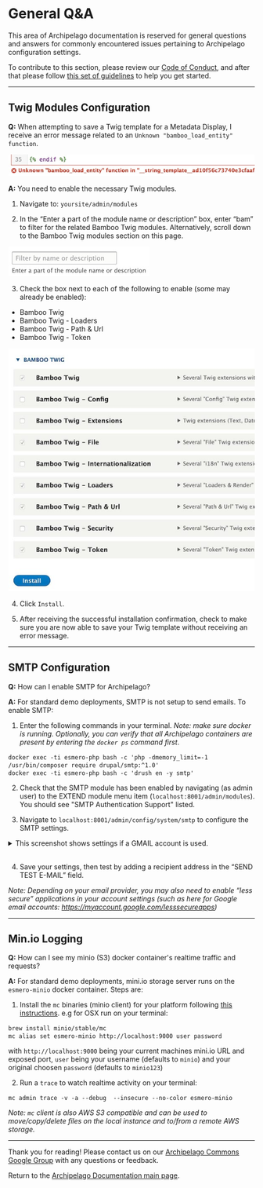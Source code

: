 # General Q&A

This area of Archipelago documentation is reserved for general questions and answers for commonly encountered issues pertaining to Archipelago configuration settings.

To contribute to this section, please review our [Code of Conduct](CODE_OF_CONDUCT.md), and after that please follow [this set of guidelines](docs/giveortake.md) to help you get started.

---

## Twig Modules Configuration
**Q:** When attempting to save a Twig template for a Metadata Display, I receive an error message related to an `Unknown "bamboo_load_entity" function`.

![BambooTwigError](../imgs/generalqa/BambooTwigError.jpg)

**A:** You need to enable the necessary Twig modules.

1. Navigate to: `yoursite/admin/modules`

2. In the “Enter a part of the module name or description” box, enter “bam” to filter for the related Bamboo Twig modules. Alternatively, scroll down to the Bamboo Twig modules section on this page.

![EnterModulePart](../imgs/generalqa/EnterModulePart.jpg)

3. Check the box next to each of the following to enable (some may already be enabled):

  - Bamboo Twig
  - Bamboo Twig - Loaders
  - Bamboo Twig - Path & Url
  - Bamboo Twig - Token

![BambooTwigInstall](../imgs/generalqa/BambooTwigInstall.jpg)

4. Click `Install`.

5. After receiving the successful installation confirmation, check to make sure you are now able to save your Twig template without receiving an error message.

---

## SMTP Configuration
**Q:** How can I enable SMTP for Archipelago?

**A:** For standard demo deployments, SMTP is not setup to send emails. To enable SMTP:

1. Enter the following commands in your terminal.
_Note: make sure docker is running. Optionally, you can verify that all Archipelago containers are present by entering the `docker ps` command first_.

```Shell
docker exec -ti esmero-php bash -c 'php -dmemory_limit=-1 /usr/bin/composer require drupal/smtp:^1.0'
docker exec -ti esmero-php bash -c 'drush en -y smtp'
```


2. Check that the SMTP module has been enabled by navigating (as admin user) to the EXTEND module menu item (`localhost:8001/admin/modules`). You should see "SMTP Authentication Support" listed.

3. Navigate to `localhost:8001/admin/config/system/smtp` to configure the SMTP settings.

<details><summary>This screenshot shows settings if a GMAIL account is used.</summary>

<span>

![SMTPconfiguration](../imgs/generalqa/SMTPconfiguration.jpg)

</span>
</details>
<br>

4. Save your settings, then test by adding a recipient address in the “SEND TEST E-MAIL” field.

_Note: Depending on your email provider, you may also need to enable “less secure” applications in your account settings (such as here for Google email accounts: https://myaccount.google.com/lesssecureapps)_

---

## Min.io Logging
**Q:** How can I see my minio (S3) docker container's realtime traffic and requests?

**A:** For standard demo deployments, mini.io storage server runs on the `esmero-minio` docker container. Steps are:

1. Install the `mc` binaries (minio client) for your platform following [this instructions](https://docs.min.io/docs/minio-client-quickstart-guide.html). e.g for OSX run on your terminal:

```SHELL
brew install minio/stable/mc
mc alias set esmero-minio http://localhost:9000 user password
```

with `http://localhost:9000` being your current machines mini.io URL and exposed port,  `user` being your username (defaults to `minio`) and your original choosen `password` (defaults to `minio123`)

2. Run a `trace` to watch realtime activity on your terminal:

```SHELL
mc admin trace -v -a --debug  --insecure --no-color esmero-minio
```

_Note: `mc` client is also AWS S3 compatible and can be used to move/copy/delete files on the local instance and to/from a remote AWS storage._

---

Thank you for reading! Please contact us on our [Archipelago Commons Google Group](https://groups.google.com/forum/#!forum/archipelago-commons) with any questions or feedback.

Return to the [Archipelago Documentation main page](../README.md).
